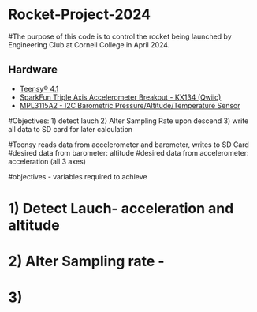 # Rocket-Project-2024
#The purpose of this code is to control the rocket being launched by Engineering Club at Cornell College in April 2024.
## Hardware

* [Teensy® 4.1](https://www.pjrc.com/store/teensy41.html)
* [SparkFun Triple Axis Accelerometer Breakout - KX134 (Qwiic)](https://www.sparkfun.com/products/17589)
* [MPL3115A2 - I2C Barometric Pressure/Altitude/Temperature Sensor](https://www.adafruit.com/product/1893)

#Objectives: 1) detect lauch 2) Alter Sampling Rate upon descend 3) write all data to SD card for later calculation

#Teensy reads data from accelerometer and barometer, writes to SD Card
#desired data from barometer: altitude
#desired data from accelerometer: acceleration (all 3 axes)

#objectives - variables required to achieve
# 1) Detect Lauch- acceleration and altitude 
# 2) Alter Sampling rate - 
# 3) 
